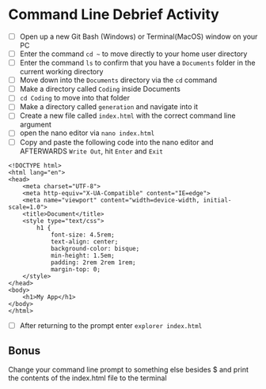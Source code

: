 # Command Line Debrief Activity

- [ ] Open up a new Git Bash (Windows) or Terminal(MacOS) window on your PC
- [ ] Enter the command  `cd ~` to move directly to your home user directory
- [ ] Enter the command `ls` to confirm that you have a `Documents` folder in the current working directory
- [ ] Move down into the `Documents` directory via the `cd` command
- [ ] Make a directory called `Coding` inside Documents
- [ ] `cd Coding` to move into that folder
- [ ] Make a directory called `generation` and navigate into it
- [ ] Create a new file called `index.html` with the correct command line argument
- [ ] open the nano editor via `nano index.html`
- [ ] Copy and paste the following code into the nano editor and AFTERWARDS `Write Out`, hit `Enter` and `Exit`
```
<!DOCTYPE html>
<html lang="en">
<head>
    <meta charset="UTF-8">
    <meta http-equiv="X-UA-Compatible" content="IE=edge">
    <meta name="viewport" content="width=device-width, initial-scale=1.0">
    <title>Document</title>
    <style type="text/css">
        h1 {
            font-size: 4.5rem;
            text-align: center;
            background-color: bisque;
            min-height: 1.5em;
            padding: 2rem 2rem 1rem;
            margin-top: 0;
    </style>
</head>
<body>
    <h1>My App</h1>
</body>
</html>
```
- [ ] After returning to the prompt enter `explorer index.html`

## **Bonus** 

Change your command line prompt to something else besides $ and print the contents of the index.html file to the terminal
